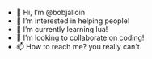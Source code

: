- 👋 Hi, I’m @bobjalloin
- 👀 I’m interested in helping people!
- 🌱 I’m currently learning lua!
- 💞️ I’m looking to collaborate on coding!
- 📫 How to reach me? you really can't.

<!---
bobjalloin/bobjalloin is a ✨ special ✨ repository because its `README.md` (this file) appears on your GitHub profile.
You can click the Preview link to take a look at your changes.
--->
